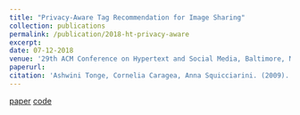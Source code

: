 ```yaml
---
title: "Privacy-Aware Tag Recommendation for Image Sharing"
collection: publications
permalink: /publication/2018-ht-privacy-aware
excerpt: 
date: 07-12-2018
venue: '29th ACM Conference on Hypertext and Social Media, Baltimore, MD, USA'
paperurl: 
citation: 'Ashwini Tonge, Cornelia Caragea, Anna Squicciarini. (2009). &quot;Privacy-Aware Tag Recommendation for Image Sharing.&quot; <i>In HT ’18: 29th ACM Con-ference on Hypertext and Social Media, July 9–12, 2018, Baltimore, MD, USA.ACM, New York, NY, USA, 5 pages</i>. 1(1).'
---
```

[paper](http://academicpages.github.io/files/paper1.pdf)  [code](https://github.com/ashwinitonge/privacy-aware-tag-rec)

